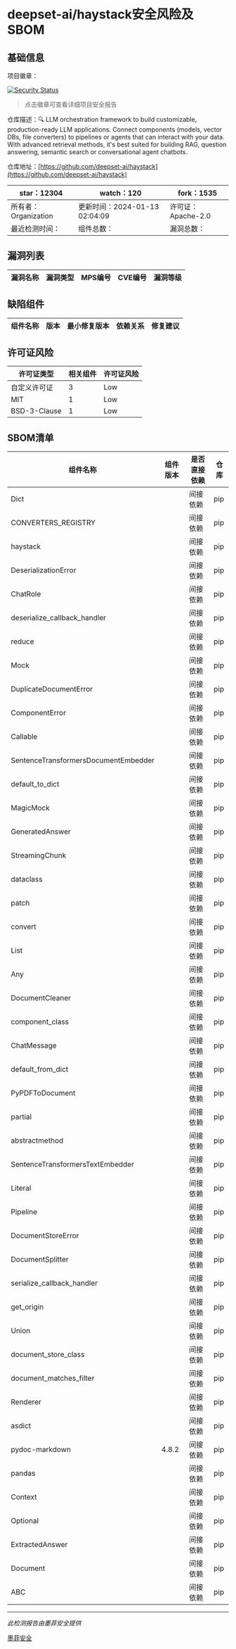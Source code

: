 # deepset-ai/haystack安全风险及SBOM

## 基础信息

项目徽章：

[![Security Status](https://www.murphysec.com/platform3/v31/badge/1745880175524401152.svg)](https://www.murphysec.com/console/report/1732108324752543744/1745880175524401152)

> 点击徽章可查看详细项目安全报告

仓库描述：:mag: LLM orchestration framework to build customizable, production-ready LLM applications. Connect components (models, vector DBs, file converters) to pipelines or agents that can interact with your data. With advanced retrieval methods, it's best suited for building RAG, question answering, semantic search or conversational agent chatbots.

仓库地址：[https://github.com/deepset-ai/haystack](https://github.com/deepset-ai/haystack)

| star：12304 | watch：120 | fork：1535 |
| ----------- | -------------- | ------------ |
| 所有者：Organization | 更新时间：2024-01-13 02:04:09 | 许可证：Apache-2.0 |
| 最近检测时间： | 组件总数： | 漏洞总数： |




## 漏洞列表

| 漏洞名称 | 漏洞类型 | MPS编号 | CVE编号 | 漏洞等级 |
| ------- | ------ | ------- | ------ | ----- |





## 缺陷组件

| 组件名称 | 版本 | 最小修复版本 | 依赖关系 | 修复建议 |
| -------- | ---- | ------------ | -------- | -------- |





## 许可证风险

| 许可证类型 | 相关组件 | 许可证风险 |
| ---------- | -------- | ---------- |
|自定义许可证|3|Low|
|MIT|1|Low|
|BSD-3-Clause|1|Low|




## SBOM清单

| 组件名称 | 组件版本 | 是否直接依赖 | 仓库 |
| -------- | -------- | ------------ | ---- |
|Dict||间接依赖|pip|
|CONVERTERS_REGISTRY||间接依赖|pip|
|haystack||间接依赖|pip|
|DeserializationError||间接依赖|pip|
|ChatRole||间接依赖|pip|
|deserialize_callback_handler||间接依赖|pip|
|reduce||间接依赖|pip|
|Mock||间接依赖|pip|
|DuplicateDocumentError||间接依赖|pip|
|ComponentError||间接依赖|pip|
|Callable||间接依赖|pip|
|SentenceTransformersDocumentEmbedder||间接依赖|pip|
|default_to_dict||间接依赖|pip|
|MagicMock||间接依赖|pip|
|GeneratedAnswer||间接依赖|pip|
|StreamingChunk||间接依赖|pip|
|dataclass||间接依赖|pip|
|patch||间接依赖|pip|
|convert||间接依赖|pip|
|List||间接依赖|pip|
|Any||间接依赖|pip|
|DocumentCleaner||间接依赖|pip|
|component_class||间接依赖|pip|
|ChatMessage||间接依赖|pip|
|default_from_dict||间接依赖|pip|
|PyPDFToDocument||间接依赖|pip|
|partial||间接依赖|pip|
|abstractmethod||间接依赖|pip|
|SentenceTransformersTextEmbedder||间接依赖|pip|
|Literal||间接依赖|pip|
|Pipeline||间接依赖|pip|
|DocumentStoreError||间接依赖|pip|
|DocumentSplitter||间接依赖|pip|
|serialize_callback_handler||间接依赖|pip|
|get_origin||间接依赖|pip|
|Union||间接依赖|pip|
|document_store_class||间接依赖|pip|
|document_matches_filter||间接依赖|pip|
|Renderer||间接依赖|pip|
|asdict||间接依赖|pip|
|pydoc-markdown|4.8.2|间接依赖|pip|
|pandas||间接依赖|pip|
|Context||间接依赖|pip|
|Optional||间接依赖|pip|
|ExtractedAnswer||间接依赖|pip|
|Document||间接依赖|pip|
|ABC||间接依赖|pip|


------

*此检测报告由墨菲安全提供*

[墨菲安全](www.murphysec.com)